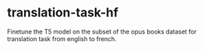 # translation-task-hf
Finetune the T5 model on the subset of the opus books dataset for translation task from english to french.
